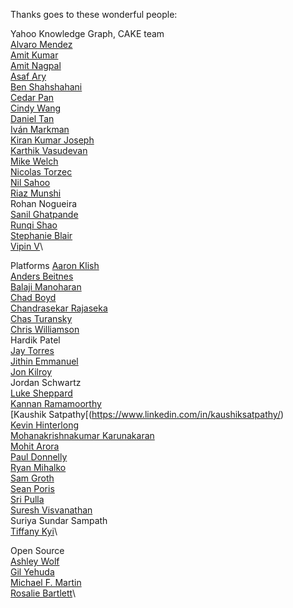 Thanks goes to these wonderful people:

Yahoo Knowledge Graph, CAKE team\
[Alvaro Mendez](https://www.linkedin.com/in/alvaro-mendez-b27183b4/)\
[Amit Kumar](https://www.linkedin.com/in/ask4amit/)\
[Amit Nagpal](https://www.linkedin.com/in/amitnagpal09/)\
[Asaf Ary](https://www.linkedin.com/in/asafary/)\
[Ben Shahshahani](https://www.linkedin.com/in/benshahshahani/)\
[Cedar Pan](https://www.linkedin.com/in/cedarpan/)\
[Cindy Wang](https://www.linkedin.com/in/cindy-wang-365233/)\
[Daniel Tan](https://www.linkedin.com/in/dxhtan/)\
[Iván Markman](https://www.linkedin.com/in/ivanmarkman/)\
[Kiran Kumar Joseph](https://www.linkedin.com/in/kirankumarjoseph/)\
[Karthik Vasudevan](https://www.linkedin.com/in/kaartz/)\
[Mike Welch](https://www.linkedin.com/in/mjwelch/)\
[Nicolas Torzec](https://www.linkedin.com/in/nicolastorzec/)\
[Nil Sahoo](https://www.linkedin.com/in/nilratan/)\
[Riaz Munshi](https://www.linkedin.com/in/riazmunshi/)\
Rohan Nogueira\
[Sanil Ghatpande](https://www.linkedin.com/in/sanil-ghatpande-bb64581b/)\
[Runqi Shao](https://www.linkedin.com/in/runqi-shao-9304a5a4/)\
[Stephanie Blair](https://www.linkedin.com/in/stephaniedekermenjian/)\
[Vipin V](https://www.linkedin.com/in/getvipin/)\

Platforms
[Aaron Klish](https://www.linkedin.com/in/aaron-klish-005927/)\
[Anders Beitnes](https://www.linkedin.com/in/andersbeitnes/)\
[Balaji Manoharan](https://www.linkedin.com/in/balaji-manoharan-08006018/)\
[Chad Boyd](https://www.linkedin.com/in/chadboyd/)\
[Chandrasekar Rajaseka](https://www.linkedin.com/in/chandrasekarrajasekar/)\
[Chas Turansky](https://www.linkedin.com/in/chasturansky/)\
[Chris Williamson](https://www.linkedin.com/in/chris-williamson-67382119/)\
Hardik Patel\
[Jay Torres](https://www.linkedin.com/in/romeot/)\
[Jithin Emmanuel](https://www.linkedin.com/in/jithine/)\
[Jon Kilroy](https://www.linkedin.com/in/jon-kilroy-52545b4/)\
Jordan Schwartz\
[Luke Sheppard](https://www.linkedin.com/in/lukesheppardinfosec/)\
[Kannan Ramamoorthy](https://www.linkedin.com/in/kannan-ramamoorthy-oscp-ceh-75477a62/)\
[Kaushik Satpathy[(https://www.linkedin.com/in/kaushiksatpathy/)\
[Kevin Hinterlong](https://www.linkedin.com/in/kevinhinterlong/)\
[Mohanakrishnakumar Karunakaran](https://www.linkedin.com/in/mohanakrishnakumarkarunakaran/)\
[Mohit Arora](https://www.linkedin.com/in/mohitarora13/)\
[Paul Donnelly](https://www.linkedin.com/in/pjdonnelly/)\
[Ryan Mihalko](https://www.linkedin.com/in/ryanmihalko/)\
[Sam Groth](https://www.linkedin.com/in/samuel-groth-6691bb25/)\
[Sean Poris](https://www.linkedin.com/in/sean-poris-infosec-leadership/)\
[Sri Pulla](https://www.linkedin.com/in/sri-pulla-71592a21/)\
[Suresh Visvanathan](https://www.linkedin.com/in/sureshvisvanathan/)\
Suriya Sundar Sampath\
[Tiffany Kyi](https://www.linkedin.com/in/tiffanykyi/)\
 
Open Source\
[Ashley Wolf](https://www.linkedin.com/in/ashleywolf/)\
[Gil Yehuda](https://www.linkedin.com/in/gilyehuda/)\
[Michael F. Martin](https://www.linkedin.com/in/michael-f-martin-10ab805b/)\
[Rosalie Bartlett](https://www.linkedin.com/in/rosaliebartlett/)\
